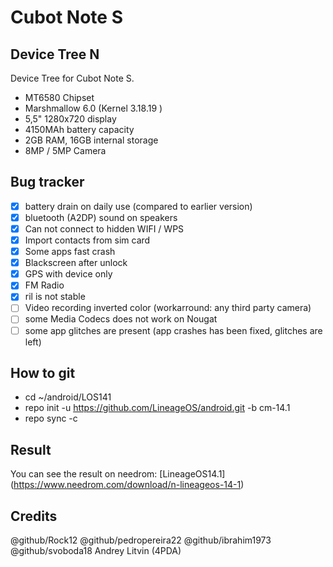 Cubot Note S 
===========
Device Tree N
------------------

Device Tree for Cubot Note S.

- MT6580 Chipset
- Marshmallow 6.0 (Kernel 3.18.19 )
- 5,5" 1280x720 display
- 4150MAh battery capacity
- 2GB RAM, 16GB internal storage
- 8MP / 5MP Camera

Bug	tracker
---------------
- [x] battery drain on daily use (compared to earlier version)
- [x] bluetooth (A2DP) sound on speakers
- [x] Can not connect to hidden WIFI / WPS
- [x] Import contacts from sim card
- [x] Some apps fast crash
- [x] Blackscreen after unlock
- [x] GPS with device only
- [x] FM Radio
- [x] ril is not stable
- [ ] Video recording inverted color (workarround: any third party camera)
- [ ] some Media Codecs does not work on Nougat 
- [ ] some app glitches are present (app crashes has been fixed, glitches are left)

How to git
---------------
- cd ~/android/LOS141
- repo init -u https://github.com/LineageOS/android.git -b cm-14.1
- repo sync -c

Result
---------------
You can see the result on needrom: [LineageOS14.1] (https://www.needrom.com/download/n-lineageos-14-1)

Credits
---------------
@github/Rock12
@github/pedropereira22
@github/ibrahim1973
@github/svoboda18
Andrey Litvin (4PDA)